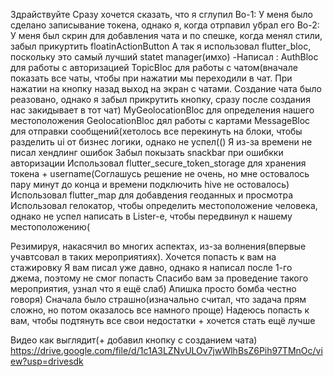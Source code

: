 Здрайствуйте
Сразу хочется сказать, что я сглупил
Во-1: У меня было сделано записывание токена, однако я, когда отрпавил убрал его
Во-2: У меня был скрин для добавления чата и по спешке, когда менял стили, забыл прикуртить floatinActionButton
А так я использовал flutter_bloc, поскольку это самый лучший statet manager(имхо)
-Написал :
  AuthBloc для работы с авторизацией
  TopicBloc для работы с чатом(вначале показать все чаты, чтобы при нажатии мы переходили в чат. При нажатии на кнопку назад выход на экран с чатами.
    Создание чата было реазовано, однако я забыл прикрутить кнопку, сразу после создания нас закидывает в тот чат)
   MyGeolocationBloc для определения нашего местоположения
   GeolocationBloc дял работы с картами
   MessageBloc для отправки сообщений(хетолось все перекинуть на блоки, чтобы разделить ui от бизнес логики, однако не успел(()
Я из-за времени не писал хендлинг ошибок
Забыл покызать snackbar при ошибкки авторизации
Использовал flutter_secure_token_storage для хранения токена + username(Соглашусь решение не очень, но мне остовалось пару минут до конца и времени подключить hive не остовалось)
Использовал flutter_map для добавдения геоданных и просмотра
Использовал гелокатор, чтобы определить местоположение человека, однако не успел написать в Lister-е, чтобы передвинул к нашему местоположению(

Резимируя, накасячил во многих аспектах, из-за волнения(впервые учавтсовал в таких мероприятиях). Хочется попасть к вам на стажировку
Я вам писал уже давно, однако я написал после 1-го джема, поэтому не смог попасть
Спасибо вам за проведение такого мероприятия, узнал что я ещё слаб)
Апишка просто бомба честно говоря)
Сначала было страшно(изначально считал, что задача прям сложно, но потом оказалось все намного проще)
Надеюсь попасть к вам, чтобы подтянуть все свои недостатки + хочется стать ещё лучше

Видео как выглядит(+ добавил кнопку с созданием чата)
https://drive.google.com/file/d/1c1A3LZNvULOv7jwWlhBsZ6Pih97TMnOc/view?usp=drivesdk
